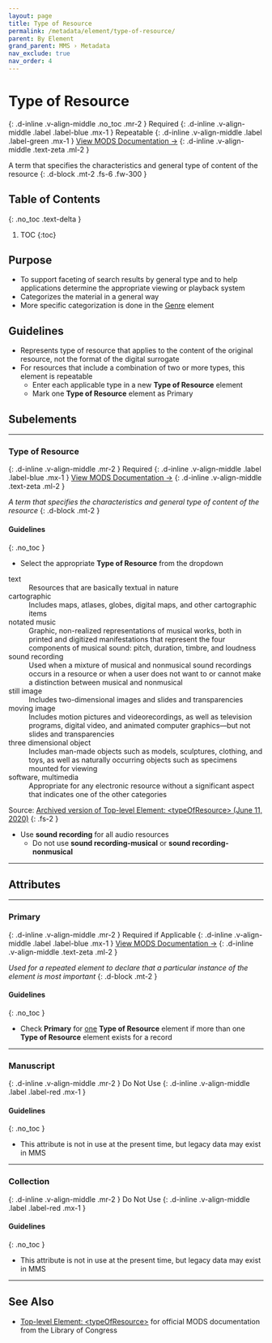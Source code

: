 ```yaml
---
layout: page
title: Type of Resource
permalink: /metadata/element/type-of-resource/
parent: By Element
grand_parent: MMS › Metadata
nav_exclude: true
nav_order: 4
---
```


# Type of Resource
{: .d-inline .v-align-middle .no_toc .mr-2 }
Required
{: .d-inline .v-align-middle .label .label-blue .mx-1 }
Repeatable
{: .d-inline .v-align-middle .label .label-green .mx-1 }
[View MODS Documentation →](https://www.loc.gov/standards/mods/userguide/typeofresource.html)
{: .d-inline .v-align-middle .text-zeta .ml-2 }

A term that specifies the characteristics and general type of content of the resource
{: .d-block .mt-2 .fs-6 .fw-300 }

## Table of Contents
{: .no_toc .text-delta }

1. TOC
{:toc}

## Purpose
- To support faceting of search results by general type and to help applications determine the appropriate viewing or playback system
- Categorizes the material in a general way
- More specific categorization is done in the [Genre](/metadata-documentation/metadata/element/genre/) element

## Guidelines
- Represents type of resource that applies to the content of the original resource, not the format of the digital surrogate
- For resources that include a combination of two or more types, this element is repeatable
    - Enter each applicable type in a new **Type of Resource** element
    - Mark one **Type of Resource** element as Primary

## Subelements

---

### Type of Resource
{: .d-inline .v-align-middle .mr-2 }
Required
{: .d-inline .v-align-middle .label .label-blue .mx-1 }
[View MODS Documentation →](https://www.loc.gov/standards/mods/userguide/typeofresource.html)
{: .d-inline .v-align-middle .text-zeta .ml-2 }

_A term that specifies the characteristics and general type of content of the resource_
{: .d-block .mt-2 }

#### Guidelines
{: .no_toc }
- Select the appropriate **Type of Resource** from the dropdown

<dl>

  <dt>text</dt>
  <dd>Resources that are basically textual in nature</dd>

  <dt>cartographic</dt>
  <dd>Includes maps, atlases, globes, digital maps, and other cartographic items</dd>

  <dt>notated music</dt>
  <dd>Graphic, non-realized representations of musical works, both in printed and digitized manifestations that represent the four components of musical sound: pitch, duration, timbre, and loudness</dd>

  <dt>sound recording</dt>
  <dd>Used when a mixture of musical and nonmusical sound recordings occurs in a resource or when a user does not want to or cannot make a distinction between musical and nonmusical</dd>

  <dt>still image</dt>
  <dd>Includes two-dimensional images and slides and transparencies</dd>

  <dt>moving image</dt>
  <dd>Includes motion pictures and videorecordings, as well as television programs, digital video, and animated computer graphics—but not slides and transparencies</dd>

  <dt>three dimensional object</dt>
  <dd>Includes man-made objects such as models, sculptures, clothing, and toys, as well as naturally occurring objects such as specimens mounted for viewing</dd>

  <dt>software, multimedia</dt>
  <dd>Appropriate for any electronic resource without a significant aspect that indicates one of the other categories</dd>

</dl>

Source: [Archived version of Top-level Element: &lt;typeOfResource&gt; (June 11, 2020)](https://web.archive.org/web/20200611002247/https://www.loc.gov/standards/mods/userguide/typeofresource.html)
{: .fs-2 }

- Use **sound recording** for all audio resources
    - Do not use **sound recording-musical** or **sound recording-nonmusical**

---

## Attributes

---

###  Primary
{: .d-inline .v-align-middle .mr-2 }
Required if Applicable
{: .d-inline .v-align-middle .label .label-blue .mx-1 }
[View MODS Documentation →](https://www.loc.gov/standards/mods/userguide/attributes.html#usage)
{: .d-inline .v-align-middle .text-zeta .ml-2 }

_Used for a repeated element to declare that a particular instance of the element is most important_
{: .d-block .mt-2 }

#### Guidelines
{: .no_toc }
- Check **Primary** for <u>one</u> **Type of Resource** element if more than one **Type of Resource** element exists for a record

---

###  Manuscript
{: .d-inline .v-align-middle .mr-2 }
Do Not Use
{: .d-inline .v-align-middle .label .label-red .mx-1 }

#### Guidelines
{: .no_toc }
- This attribute is not in use at the present time, but legacy data may exist in MMS

---

### Collection
{: .d-inline .v-align-middle .mr-2 }
Do Not Use
{: .d-inline .v-align-middle .label .label-red .mx-1 }

#### Guidelines
{: .no_toc }
- This attribute is not in use at the present time, but legacy data may exist in MMS

---


## See Also
- [Top-level Element: &lt;typeOfResource&gt;](https://www.loc.gov/standards/mods/userguide/typeofresource.html) for official MODS documentation from the Library of Congress